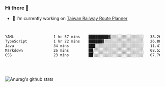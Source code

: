 ### Hi there 👋

- 🔭 I’m currently working on [Taiwan Railway Route Planner](https://github.com/Taiwan-Railway-Route-Planner)

<br/>

<!--START_SECTION:waka-->

```txt
YAML                  1 hr 57 mins    █████████▓░░░░░░░░░░░░░░░   38.26 %
TypeScript            1 hr 22 mins    ██████▓░░░░░░░░░░░░░░░░░░   26.88 %
Java                  34 mins         ███░░░░░░░░░░░░░░░░░░░░░░   11.41 %
Markdown              26 mins         ██░░░░░░░░░░░░░░░░░░░░░░░   08.52 %
CSS                   23 mins         ██░░░░░░░░░░░░░░░░░░░░░░░   07.76 %
```

<!--END_SECTION:waka-->

<br/>
<br/>

![Anurag's github stats](https://github-readme-stats.vercel.app/api?username=DepickereSven&show_icons=true&theme=tokyonight)



<!--
**DepickereSven/DepickereSven** is a ✨ _special_ ✨ repository because its `README.md` (this file) appears on your GitHub profile.

Here are some ideas to get you started:

- 🔭 I’m currently working on ...
- 🌱 I’m currently learning ...
- 👯 I’m looking to collaborate on ...
- 🤔 I’m looking for help with ...
- 💬 Ask me about ...
- 📫 How to reach me: ...
- 😄 Pronouns: ...
- ⚡ Fun fact: ...
-->

